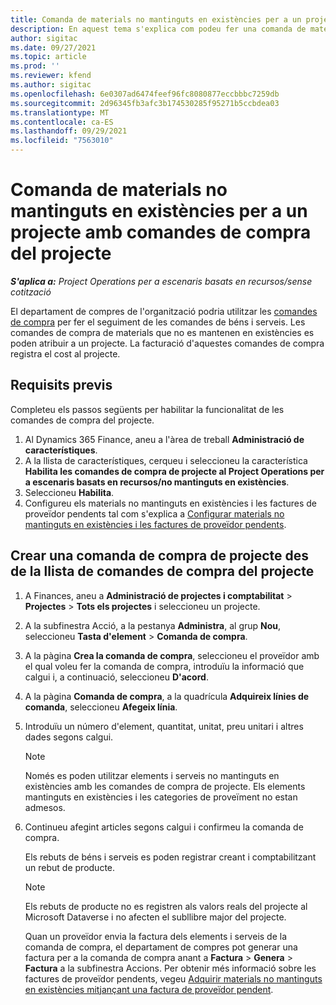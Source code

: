 ```yaml
---
title: Comanda de materials no mantinguts en existències per a un projecte amb comandes de compra del projecte
description: En aquest tema s'explica com podeu fer una comanda de materials no mantinguts en existències per a un projecte amb comandes de compra del projecte.
author: sigitac
ms.date: 09/27/2021
ms.topic: article
ms.prod: ''
ms.reviewer: kfend
ms.author: sigitac
ms.openlocfilehash: 6e0307ad6474feef96fc8080877eccbbbc7259db
ms.sourcegitcommit: 2d96345fb3afc3b174530285f95271b5ccbdea03
ms.translationtype: MT
ms.contentlocale: ca-ES
ms.lasthandoff: 09/29/2021
ms.locfileid: "7563010"
---
```

# <a name="order-non-stocked-materials-for-a-project-using-project-purchase-orders"></a>Comanda de materials no mantinguts en existències per a un projecte amb comandes de compra del projecte

_**S'aplica a:** Project Operations per a escenaris basats en recursos/sense cotització_

El departament de compres de l'organització podria utilitzar les [comandes de compra](/dynamics365/supply-chain/procurement/purchase-order-overview) per fer el seguiment de les comandes de béns i serveis. Les comandes de compra de materials que no es mantenen en existències es poden atribuir a un projecte. La facturació d'aquestes comandes de compra registra el cost al projecte.

## <a name="prerequisites"></a>Requisits previs
Completeu els passos següents per habilitar la funcionalitat de les comandes de compra del projecte.

1. Al Dynamics 365 Finance, aneu a l'àrea de treball **Administració de característiques**.
2. A la llista de característiques, cerqueu i seleccioneu la característica **Habilita les comandes de compra de projecte al Project Operations per a escenaris basats en recursos/no mantinguts en existències**.
3. Seleccioneu **Habilita**.
4. Configureu els materials no mantinguts en existències i les factures de proveïdor pendents tal com s'explica a [Configurar materials no mantinguts en existències i les factures de proveïdor pendents](configure-materials-nonstocked.md).

## <a name="create-a-project-purchase-order-from-the-project-purchase-order-list"></a>Crear una comanda de compra de projecte des de la llista de comandes de compra del projecte

1. A Finances, aneu a **Administració de projectes i comptabilitat** > **Projectes** > **Tots els projectes** i seleccioneu un projecte.
2. A la subfinestra Acció, a la pestanya **Administra**, al grup **Nou**, seleccioneu **Tasta d'element** > **Comanda de compra**.
3. A la pàgina **Crea la comanda de compra**, seleccioneu el proveïdor amb el qual voleu fer la comanda de compra, introduïu la informació que calgui i, a continuació, seleccioneu **D'acord**.
4. A la pàgina **Comanda de compra**, a la quadrícula **Adquireix línies de comanda**, seleccioneu **Afegeix línia**.
5. Introduïu un número d'element, quantitat, unitat, preu unitari i altres dades segons calgui.

    > [!NOTE]
    > Només es poden utilitzar elements i serveis no mantinguts en existències amb les comandes de compra de projecte. Els elements mantinguts en existències i les categories de proveïment no estan admesos.

6. Continueu afegint articles segons calgui i confirmeu la comanda de compra.

    Els rebuts de béns i serveis es poden registrar creant i comptabilitzant un rebut de producte.

    > [!NOTE]
    > Els rebuts de producte no es registren als valors reals del projecte al Microsoft Dataverse i no afecten el subllibre major del projecte.

    Quan un proveïdor envia la factura dels elements i serveis de la comanda de compra, el departament de compres pot generar una factura per a la comanda de compra anant a **Factura** > **Genera** > **Factura** a la subfinestra Accions. Per obtenir més informació sobre les factures de proveïdor pendents, vegeu [Adquirir materials no mantinguts en existències mitjançant una factura de proveïdor pendent](pending-vendor-invoices.md).
